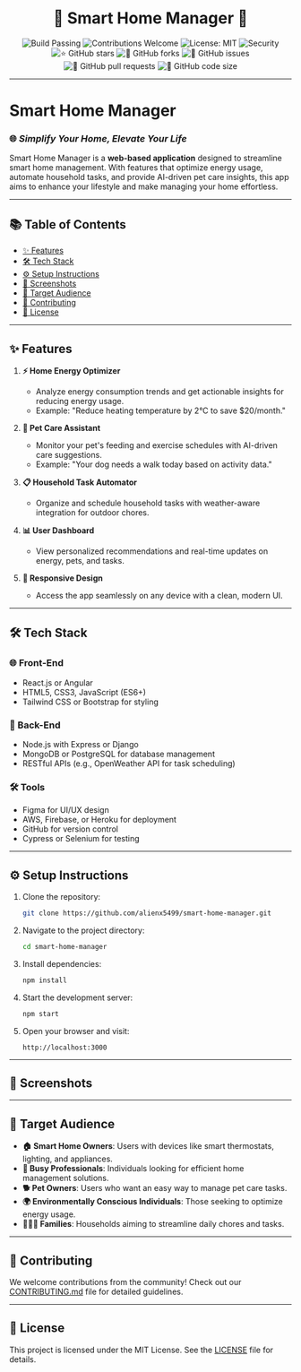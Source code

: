 
<div align="center">

# 🌟 Smart Home Manager 🌟

![Build Passing](https://img.shields.io/badge/build-passing-color=%2354cb1b)
![Contributions Welcome](https://img.shields.io/badge/contributions-welcome-brightgreen.svg?style=flat)
![License: MIT](https://img.shields.io/badge/License-MIT-blue.svg)
![Security](https://snyk.io/test/github/dwyl/hapi-auth-jwt2/badge.svg?targetFile=package.json)
![⭐ GitHub stars](https://img.shields.io/github/stars/alienx5499/smart-home-manager?style=social)
![🍴 GitHub forks](https://img.shields.io/github/forks/alienx5499/smart-home-manager?style=social)
![🐛 GitHub issues](https://img.shields.io/github/issues/alienx5499/smart-home-manager)
![📂 GitHub pull requests](https://img.shields.io/github/issues-pr/alienx5499/smart-home-manager)
![💾 GitHub code size](https://img.shields.io/github/languages/code-size/alienx5499/smart-home-manager)

</div>

---

# **Smart Home Manager**
### 🌐 *Simplify Your Home, Elevate Your Life*

Smart Home Manager is a **web-based application** designed to streamline smart home management. With features that optimize energy usage, automate household tasks, and provide AI-driven pet care insights, this app aims to enhance your lifestyle and make managing your home effortless.

---

## **📚 Table of Contents**
- [✨ Features](#-features)
- [🛠️ Tech Stack](#️-tech-stack)
- [⚙️ Setup Instructions](#️-setup-instructions)
- [📸 Screenshots](#-screenshots)
- [🎯 Target Audience](#-target-audience)
- [🤝 Contributing](#-contributing)
- [📜 License](#-license)

---

## **✨ Features**
1. **⚡ Home Energy Optimizer**
   - Analyze energy consumption trends and get actionable insights for reducing energy usage.
   - Example: "Reduce heating temperature by 2°C to save $20/month."

2. **🐾 Pet Care Assistant**
   - Monitor your pet's feeding and exercise schedules with AI-driven care suggestions.
   - Example: "Your dog needs a walk today based on activity data."

3. **📋 Household Task Automator**
   - Organize and schedule household tasks with weather-aware integration for outdoor chores.

4. **📊 User Dashboard**
   - View personalized recommendations and real-time updates on energy, pets, and tasks.

5. **📱 Responsive Design**
   - Access the app seamlessly on any device with a clean, modern UI.

---

## **🛠️ Tech Stack**
### **🌐 Front-End**
- React.js or Angular
- HTML5, CSS3, JavaScript (ES6+)
- Tailwind CSS or Bootstrap for styling

### **🔧 Back-End**
- Node.js with Express or Django
- MongoDB or PostgreSQL for database management
- RESTful APIs (e.g., OpenWeather API for task scheduling)

### **🛠️ Tools**
- Figma for UI/UX design
- AWS, Firebase, or Heroku for deployment
- GitHub for version control
- Cypress or Selenium for testing

---

## **⚙️ Setup Instructions**
1. Clone the repository:  
   ```bash
   git clone https://github.com/alienx5499/smart-home-manager.git
   ```
2. Navigate to the project directory:  
   ```bash
   cd smart-home-manager
   ```
3. Install dependencies:  
   ```bash
   npm install
   ```
4. Start the development server:  
   ```bash
   npm start
   ```
5. Open your browser and visit:  
   ```
   http://localhost:3000
   ```

---

## **📸 Screenshots**

---

## **🎯 Target Audience**
- **🏠 Smart Home Owners**: Users with devices like smart thermostats, lighting, and appliances.
- **💼 Busy Professionals**: Individuals looking for efficient home management solutions.
- **🐕 Pet Owners**: Users who want an easy way to manage pet care tasks.
- **🌍 Environmentally Conscious Individuals**: Those seeking to optimize energy usage.
- **👨‍👩‍👧 Families**: Households aiming to streamline daily chores and tasks.

---

## **🤝 Contributing**
We welcome contributions from the community! Check out our [CONTRIBUTING.md](CONTRIBUTING.md) file for detailed guidelines.

---

## **📜 License**
This project is licensed under the MIT License. See the [LICENSE](LICENSE) file for details.
